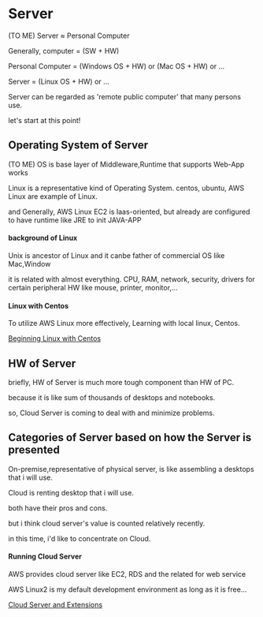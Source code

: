 # Server
(TO ME) Server ≈ Personal Computer

Generally, computer = (SW + HW)

Personal Computer = (Windows OS + HW) or (Mac OS + HW) or ...

Server = (Linux OS + HW) or ...

Server can be regarded as 'remote public computer' that many persons use.

let's start at this point!

## Operating System of Server
(TO ME) OS is base layer of Middleware,Runtime that supports Web-App works

Linux is a representative kind of Operating System. centos, ubuntu, AWS Linux are example of Linux.

and Generally, AWS Linux EC2 is Iaas-oriented, but already are configured to have runtime like JRE to init JAVA-APP

#### background of Linux
 Unix is ancestor of Linux and it canbe father of commercial OS like Mac,Window

it is related with almost everything. CPU, RAM, network, security, drivers for certain peripheral HW like mouse, printer, monitor,... 

#### Linux with Centos
To utilize AWS Linux more effectively, Learning with local linux, Centos.

[Beginning Linux with Centos](https://github.com/devsacti/Server/tree/main/BeginningLinux)

## HW of Server
briefly, HW of Server is much more tough component than HW of PC.

because it is like sum of thousands of desktops and notebooks.

so, Cloud Server is coming to deal with and minimize problems.

## Categories of Server based on how the Server is presented

On-premise,representative of physical server, is like assembling a desktops that i will use.

Cloud is renting desktop that i will use.

both have their pros and cons.

but i think cloud server's value is counted relatively recently.

in this time, i'd like to concentrate on Cloud.

#### Running Cloud Server
AWS provides cloud server like EC2, RDS and the related for web service

AWS Linux2 is my default development environment as long as it is free...

[Cloud Server and Extensions](https://github.com/devsacti/Cloud-Server-and-Extensions)


